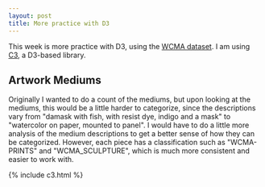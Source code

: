 ```yaml
---
layout: post
title: More practice with D3
---
```

This week is more practice with D3, using the [WCMA dataset](https://github.com/wcmaart/collection). I am using [C3](https://c3js.org/), a D3-based library.

## Artwork Mediums
Originally I wanted to do a count of the mediums, but upon looking at the mediums, this would be a little harder to categorize, since the descriptions vary from "damask with fish, with resist dye, indigo and a mask" to "watercolor on paper, mounted to panel". I would have to do a little more analysis of the medium descriptions to get a better sense of how they can be categorized. However, each piece has a classification such as "WCMA-PRINTS" and "WCMA_SCULPTURE", which is much more consistent and easier to work with.

<div class="ClassificationCount"></div>


{% include c3.html %}
<script src="{{site.baseurl}}/assets/more-d3/viz-wcma.js"></script>